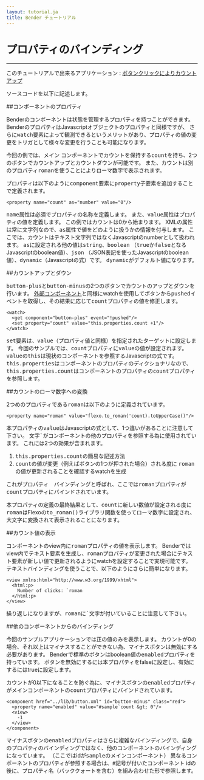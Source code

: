 ```yaml
---
layout: tutorial.ja
title: Bender チュートリアル
---
```

# プロパティのバインディング

-----
このチュートリアルで出来るアプリケーション : [ボタンクリックによりカウントアップ](../../dom/runtime.html?href=../dom/test/sample.xml)

ソースコードを以下に記述します。

<blockquote class="code">
</blockquote>
<script>
flexo.ez_xhr("../../dom/test/sample.xml", { responseType: "text" }, function (req) {
  document.querySelector("blockquote").appendChild(flexo.$pre(req.response));
});
</script>

##コンポーネントのプロパティ

Benderのコンポーネントは状態を管理するプロパティを持つことができます。
BenderのプロパティはJavascriptオブジェクトのプロパティと同様ですが、
さらに<tt>watch</tt>要素によって観測できるというメリットがあり、プロパティの値の変更をトリガとして様々な変更を行うことも可能になります。

今回の例では、メイン コンポーネントでカウントを保持する<tt>count</tt>を持ち、2つのボタンでカウントアップとカウントダウンが可能です。
また、カウントは別のプロパティ<tt>roman</tt>を使うことによりローマ数字で表示されます。

プロパティは以下のように<tt>component</tt>要素に<tt>property</tt>子要素を追加することで定義されます。

	<property name="count" as="number" value="0"/>

<tt>name</tt>属性は必須でプロパティの名称を定義します。
また、<tt>value</tt>属性はプロパティの値を定義します。
この例ではカウントは0から始まります。
XMLの属性は常に文字列なので、<tt>as</tt>属性で値をどのように扱うかの情報を付与します。
ここでは、カウントはテキスト文字列ではなくJavascriptのnumberとして扱われます。
<tt>as</tt>に設定される他の値は<tt>string</tt>、<tt>boolean</tt>
（<tt>true</tt>か<tt>false</tt>となるJavascriptのboolean値）、<tt>json</tt>
（JSON表記を使ったJavascriptのboolean値）、<tt>dynamic</tt>（Javascriptの式）です。
<tt>dynamic</tt>がデフォルト値になります。

##カウントアップとダウン

<tt>button-plus</tt>と<tt>button-minus</tt>の2つのボタンでカウントのアップとダウンを行います。
[外部コンポーネント](external-component.ja.html)と同様にwatchを使用してボタンから<tt>pushed</tt>イベントを取得し、その結果に応じて<tt>count</tt>プロパティの値を修正します。

	<watch>
	  <get component="button-plus" event="!pushed"/>
	  <set property="count" value="this.properties.count +1"/>
	</watch>

<tt>set</tt>要素は、<tt>value</tt>（プロパティ値と同様）を指定されたターゲットに設定します。
今回のサンプルでは、<tt>count</tt>プロパティに<tt>value</tt>の値が設定されます。
<tt>value</tt>の<tt>this</tt>は現状のコンポーネントを参照するJavascriptの式です。
<tt>this.properties</tt>はコンポーネントのプロパティのディクショナリなので、<tt>this.properties.count</tt>はコンポーネントのプロパティの<tt>count</tt>プロパティを参照します。

##カウントのローマ数字への変換

2つめのプロパティである<tt>roman</tt>は以下のように定義されています。

	<property name="roman" value="flexo.to_roman('count).toUpperCase()"/>

本プロパティの<tt>value</tt>はJavascriptの式として、1つ違いがあることに注意して下さい。
文字<tt>&#x60;</tt>がコンポーネントの他のプロパティを参照する為に使用されています。
これには2つの効果が含まれます。

<ol>
	<li><tt>this.properties.count</tt>の簡易な記述方法</li>
	<li><tt>count</tt>の値が変更（例えばボタンの1つが押された場合）される度に
	<tt>roman</tt>の値が更新されることを確認するwatchを生成</li>
</ol>

これがプロパティ　バインディングと呼ばれ、ここでは<tt>roman</tt>プロパティが<tt>count</tt>プロパティにバインドされています。

本プロパティの定義の最終結果として、<tt>count</tt>に新しい数値が設定される度に<tt>roman</tt>はFlexoの<tt>to_roman()</tt>ライブラリ関数を使ってローマ数字に設定され、大文字に変換されて表示されることになります。

##カウント値の表示

コンポーネントのview内に<tt>roman</tt>プロパティの値を表示します。
Benderではview内でテキスト要素を生成し、<tt>roman</tt>プロパティが変更された場合にテキスト要素が新しい値で更新されるようにwatchを設定することで実現可能です。
テキストバインディングを使うことで、以下のようにさらに簡単になります。

	<view xmlns:html="http://www.w3.org/1999/xhtml">
	  <html:p>
	    Number of clicks: `roman
	  </html:p>
	</view>

繰り返しになりますが、<tt>roman</tt>に<tt>&#x60;</tt>文字が付いていることに注意して下さい。

##他のコンポーネントからのバインディング

今回のサンプルアプリケーションでは正の値のみを表示します。
カウントが0の場合、それ以上はマイナスすることができない為、マイナスボタンは無効にする必要があります。
Benderで標準のボタンはboolean値の<tt>enabled</tt>プロパティを持っています。
ボタンを無効にするには本プロパティをfalseに設定し、有効にするにはtrueに設定します。

カウントが0以下になることを防ぐ為に、マイナスボタンの<tt>enabled</tt>プロパティがメインコンポーネントの<tt>count</tt>プロパティにバインドされています。

	<component href="../lib/button.xml" id="button-minus" class="red">
	  <property name="enabled" value="#sample`count &gt; 0"/>
	  <view>
	    -1
	  </view>
	</component>

マイナスボタンの<tt>enabled</tt>プロパティはさらに複雑なバインディングで、自身のプロパティのバインディングではなく、他のコンポーネントのバインディングになっています。
（ここではidが<tt>sample</tt>のメインコンポーネント）
異なるコンポーネントのプロパティが参照する場合は、<tt>#</tt>記号が付いたコンポーネント idの後に、プロパティ名（バッククォートを含む）を組み合わせた形で参照します。


